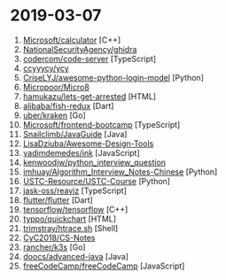 # 2019-03-07

1. [Microsoft/calculator](https://github.com/Microsoft/calculator "Windows Calculator: A simple yet powerful calculator that ships with Windows") [C++]
2. [NationalSecurityAgency/ghidra](https://github.com/NationalSecurityAgency/ghidra "") 
3. [codercom/code-server](https://github.com/codercom/code-server "Run VS Code on a remote server.") [TypeScript]
4. [ccyyycy/ycy](https://github.com/ccyyycy/ycy "欢迎大家！hello ycy") 
5. [CriseLYJ/awesome-python-login-model](https://github.com/CriseLYJ/awesome-python-login-model "😮python各大网站登陆方式与一些简单的爬虫，希望对你们有所帮助❤️，如果喜欢记得给个star哦🌟") [Python]
6. [Micropoor/Micro8](https://github.com/Micropoor/Micro8 "Gitbook") 
7. [hamukazu/lets-get-arrested](https://github.com/hamukazu/lets-get-arrested "This project is intended to protest against the police in Japan") [HTML]
8. [alibaba/fish-redux](https://github.com/alibaba/fish-redux "An assembled flutter application framework.") [Dart]
9. [uber/kraken](https://github.com/uber/kraken "P2P docker registry capable of distributing TBs of data in seconds") [Go]
10. [Microsoft/frontend-bootcamp](https://github.com/Microsoft/frontend-bootcamp "Frontend Workshop from HTML/CSS/JS to TypeScript/React/Redux") [TypeScript]
11. [Snailclimb/JavaGuide](https://github.com/Snailclimb/JavaGuide "【Java学习+面试指南】 一份涵盖大部分Java程序员所需要掌握的核心知识。") [Java]
12. [LisaDziuba/Awesome-Design-Tools](https://github.com/LisaDziuba/Awesome-Design-Tools "The best design tools for everything.") 
13. [vadimdemedes/ink](https://github.com/vadimdemedes/ink "🌈 React for interactive command-line apps") [JavaScript]
14. [kenwoodjw/python_interview_question](https://github.com/kenwoodjw/python_interview_question "关于python的面试题") 
15. [imhuay/Algorithm_Interview_Notes-Chinese](https://github.com/imhuay/Algorithm_Interview_Notes-Chinese "2018/2019/校招/春招/秋招/算法/机器学习(Machine Learning)/深度学习(Deep Learning)/自然语言处理(NLP)/C/C++/Python/面试笔记") [Python]
16. [USTC-Resource/USTC-Course](https://github.com/USTC-Resource/USTC-Course "❤️中国科学技术大学课程资源(https://ustc-resource.github.io/USTC-Course)") [Python]
17. [jask-oss/reaviz](https://github.com/jask-oss/reaviz "📊 ReactJS Data Visualization Library based on D3.js") [TypeScript]
18. [flutter/flutter](https://github.com/flutter/flutter "Flutter makes it easy and fast to build beautiful mobile apps.") [Dart]
19. [tensorflow/tensorflow](https://github.com/tensorflow/tensorflow "An Open Source Machine Learning Framework for Everyone") [C++]
20. [typpo/quickchart](https://github.com/typpo/quickchart "Google Image Charts alternative") [HTML]
21. [trimstray/htrace.sh](https://github.com/trimstray/htrace.sh "My simple Swiss Army knife for http/https troubleshooting and profiling.") [Shell]
22. [CyC2018/CS-Notes](https://github.com/CyC2018/CS-Notes "😋 技术面试必备基础知识") 
23. [rancher/k3s](https://github.com/rancher/k3s "Lightweight Kubernetes. 5 less than k8s.") [Go]
24. [doocs/advanced-java](https://github.com/doocs/advanced-java "😮 互联网 Java 工程师进阶知识完全扫盲") [Java]
25. [freeCodeCamp/freeCodeCamp](https://github.com/freeCodeCamp/freeCodeCamp "The https://www.freeCodeCamp.org open source codebase and curriculum. Learn to code for free together with millions of people.") [JavaScript]
